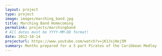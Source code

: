 ```yaml
---
layout: project
type: project
image: images/marching_band.jpg
title: Marching Band Homecoming
permalink: projects/marchingband
# All dates must be YYYY-MM-DD format!
date: 2012-10-14
projecturl: https://www.youtube.com/watch?v=jK1JsjHej5M
summary: Months prepared for a 3 part Pirates of the Caribbean Medley
--- 
```

